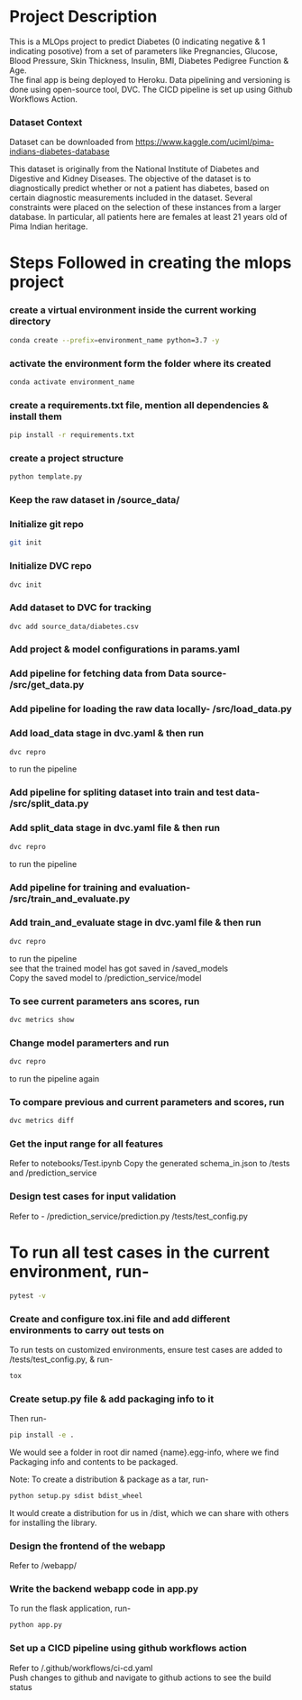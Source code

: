 # Project Description
This is a MLOps project to predict Diabetes (0 indicating negative & 1 indicating posotive) from a set of parameters like Pregnancies, Glucose, Blood Pressure, Skin Thickness, Insulin, BMI, Diabetes Pedigree Function & Age.<br />
The final app is being deployed to Heroku. Data pipelining and versioning is done using open-source tool, DVC. The CICD pipeline is set up using Github Workflows Action.<br/>

### Dataset Context
Dataset can be downloaded from https://www.kaggle.com/uciml/pima-indians-diabetes-database

This dataset is originally from the National Institute of Diabetes and Digestive and Kidney Diseases. The objective of the dataset is to diagnostically predict whether or not a patient has diabetes, based on certain diagnostic measurements included in the dataset. Several constraints were placed on the selection of these instances from a larger database. In particular, all patients here are females at least 21 years old of Pima Indian heritage.

# Steps Followed in creating the mlops project

### create a virtual environment inside the current working directory

```bash
conda create --prefix=environment_name python=3.7 -y
```

### activate the environment form the folder where its created
```bash
conda activate environment_name
```

### create a requirements.txt file, mention all dependencies & install them
```bash
pip install -r requirements.txt
```

### create a project structure
```bash
python template.py
```

### Keep the raw dataset in /source_data/

### Initialize git repo
```bash
git init
```

### Initialize DVC repo
```bash
dvc init
```

### Add dataset to DVC for tracking
```bash
dvc add source_data/diabetes.csv
```

### Add project & model configurations in params.yaml

### Add pipeline for fetching data from Data source- /src/get_data.py

### Add pipeline for loading the raw data locally- /src/load_data.py

### Add load_data stage in dvc.yaml & then run
```bash
dvc repro
```
to run the pipeline

### Add pipeline for spliting dataset into train and test data- /src/split_data.py

### Add split_data stage in dvc.yaml file & then run
```bash
dvc repro
```
to run the pipeline

### Add pipeline for training and evaluation- /src/train_and_evaluate.py

### Add train_and_evaluate stage in dvc.yaml file & then run
```bash
dvc repro
```
to run the pipeline
<br />
see that the trained model has got saved in /saved_models <br />
Copy the saved model to /prediction_service/model


### To see current parameters ans scores, run
```bash
dvc metrics show
```

### Change model paramerters and run
```bash
dvc repro
```
to run the pipeline again

### To compare previous and current parameters and scores, run
```bash
dvc metrics diff
```

### Get the input range for all features
Refer to notebooks/Test.ipynb
Copy the generated schema_in.json to /tests and /prediction_service


### Design test cases for input validation
Refer to -
/prediction_service/prediction.py
/tests/test_config.py

# To run all test cases in the current environment, run-
```bash
pytest -v
```

### Create and configure tox.ini file and add different environments to carry out tests on
To run tests on customized environments, ensure test cases are added to /tests/test_config.py, & run-
```bash
tox
```

### Create setup.py file & add packaging info to it
Then run-
```bash
pip install -e .
```
We would see a folder in root dir named {name}.egg-info, where we find Packaging info and contents to be packaged.

Note: To create a distribution & package as a tar, run-
```bash
python setup.py sdist bdist_wheel
```
It would create a distribution for us in /dist, which we can share with others for installing the library.

### Design the frontend of the webapp
Refer to /webapp/

### Write the backend webapp code in app.py
To run the flask application, run-
```bash
python app.py
```

### Set up a CICD pipeline using github workflows action
Refer to /.github/workflows/ci-cd.yaml
<br />
Push changes to github and navigate to github actions to see the build status
